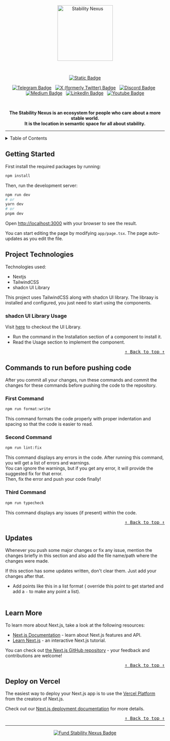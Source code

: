 <!-- Don't delete it -->
<div name="readme-top"></div>

<!-- Badge Variables -->
[telegram-badge]: https://img.shields.io/badge/Telegram-black?style=flat&logo=telegram&logoColor=white&logoSize=auto&color=24A1DE
[twitter-badge]: https://img.shields.io/twitter/follow/StabilityNexus
[discord-badge]: https://img.shields.io/discord/995968619034984528?style=flat&logo=discord&logoColor=white&logoSize=auto&label=Discord&labelColor=5865F2&color=57F287
[medium-badge]: https://img.shields.io/badge/Medium-black?style=flat&logo=medium&logoColor=black&logoSize=auto&color=white
[linkedin-badge]: https://img.shields.io/badge/LinkedIn-black?style=flat&logo=LinkedIn&logoColor=white&logoSize=auto&color=0A66C2
[youtube-badge]: https://img.shields.io/youtube/channel/subscribers/UCZOG4YhFQdlGaLugr_e5BKw?style=flat&logo=youtube&logoColor=white&logoSize=auto&labelColor=FF0000&color=FF0000

<!-- Link Variables -->
[telegram-link]: https://t.me/StabilityNexus
[twitter-link]: https://x.com/StabilityNexus
[discord-link]: https://discord.gg/YzDKeEfWtS
[medium-link]: https://news.stability.nexus/
[linkedin-link]: https://linkedin.com/company/stability-nexus
[youtube-link]: https://www.youtube.com/@StabilityNexus

<!-- Organization Logo -->
<div align="center">
  <img alt="Stability Nexus" src="public/readme-assets/logo.png" width="175">
  
&nbsp;
  
<!-- Organization Name -->
[![Static Badge](https://img.shields.io/badge/Stability-Nexus-228B22?style=for-the-badge&labelColor=FFC517)](https://stability.nexus/)  

<!-- Organization/Project Social Handles -->
[![Telegram Badge][telegram-badge]][telegram-link]&nbsp;&nbsp;
[![X (formerly Twitter) Badge][twitter-badge]][twitter-link]&nbsp;&nbsp;
[![Discord Badge][discord-badge]][discord-link]&nbsp;&nbsp;
[![Medium Badge][medium-badge]][medium-link]&nbsp;&nbsp;
[![LinkedIn Badge][linkedin-badge]][linkedin-link]&nbsp;&nbsp;
[![Youtube Badge][youtube-badge]][youtube-link]

&nbsp;
<!-- Project core values and objective -->
<p align="center">
  <strong>
  The Stability Nexus is an ecosystem for people who care about a more stable world. <br />
  It is the location in semantic space for all about stability.
  </strong>
</p>
</div>

---

<!-- Table of Contents -->
<details>
  <summary>Table of Contents</summary>
  <ul>
    <li><a href="#getting-started"> ➤ Getting Started</a></li>
    <!-- Don't delete it -->
    <li>
      <a href="#project-technologies"> ➤ Project Technologies</a>
      <ul>
        <li><a href="#shadcn-ui-library-usage"> ➤ shadcn UI Library Usage</a></li>
      </ul>
    </li>
    <li>
      <a href="#commands-to-run-before-pushing-code"> ➤ Commands to run before pushing code</a>
      <ul>
        <li><a href="#first-command"> ➤ First Command</a></li>
        <li><a href="#second-command"> ➤ Second Command</a></li>
        <li><a href="#third-command"> ➤ Third Command</a></li>
      </ul>
    </li>
    <li><a href="#updates"> ➤ Updates</a></li>
    <li><a href="#learn-more"> ➤ Learn More</a></li>
    <li><a href="#deploy-on-vercel"> ➤ Deploy on Vercel</a></li>
    <!-- Don't delete it -->
    <li><a href="#fund"> ➤ Fund Stability Nexus</a></li>
  </ul>
</details>

<!-- Project Description (Start from here) -->
## **Getting Started**

First install the required packages by running:

```bash
npm install
```

Then, run the development server:

```bash
npm run dev
# or
yarn dev
# or
pnpm dev
```

Open [http://localhost:3000](http://localhost:3000) with your browser to see the result.

You can start editing the page by modifying `app/page.tsx`. The page auto-updates as you edit the file.

## **Project Technologies**

Technologies used:

- Nextjs
- TailwindCSS
- shadcn UI Library
  <br />

This project uses TailwindCSS along with shadcn UI library.
The libraay is installed and configured, you just need to start using the components. <br />

### **shadcn UI Library Usage** <br />

Visit [here](https://ui.shadcn.com/) to checkout the UI Library. <br />

- Run the command in the Installation section of a component to install it.
- Read the Usage section to implement the component.
<!-- Use Back Button after each section -->
<div align="right"><kbd><a href="#readme-top">↑ Back to top ↑</a></kbd></div>

## **Commands to run before pushing code**

After you commit all your changes, run these commands and commit the changes for these commands before pushing the code to the repository.

### **First Command**

```bash
npm run format:write
```

This command formats the code properly with proper indentation and spacing so that the code is easier to read.

### **Second Command**

```bash
npm run lint:fix
```

This command displays any errors in the code. After running this command, you will get a list of errors and warnings. <br />
You can ignore the warnings, but if you get any error, it will provide the suggested fix for that error. <br />
Then, fix the error and push your code finally!

### **Third Command**

```bash
npm run typecheck
```

This command displays any issues (if present) within the code.
<!-- Use Back Button after each section -->
<div align="right"><kbd><a href="#readme-top">↑ Back to top ↑</a></kbd></div>

## **Updates**

Whenever you push some major changes or fix any issue, mention the changes briefly in this section and also add the file name/path where the changes were made. <br/>

If this section has some updates written, don't clear them. Just add your changes after that.

- Add points like this in a list format ( override this point to get started and add a `-` to make any point a list).
  <br/>
  <br/>

## **Learn More**

To learn more about Next.js, take a look at the following resources:

- [Next.js Documentation](https://nextjs.org/docs) - learn about Next.js features and API.
- [Learn Next.js](https://nextjs.org/learn) - an interactive Next.js tutorial.

You can check out [the Next.js GitHub repository](https://github.com/vercel/next.js/) - your feedback and contributions are welcome!

<!-- Use Back Button after each section -->
<div align="right"><kbd><a href="#readme-top">↑ Back to top ↑</a></kbd></div>

## **Deploy on Vercel**

The easiest way to deploy your Next.js app is to use the [Vercel Platform](https://vercel.com/new?utm_medium=default-template&filter=next.js&utm_source=create-next-app&utm_campaign=create-next-app-readme) from the creators of Next.js.

Check out our [Next.js deployment documentation](https://nextjs.org/docs/deployment) for more details.


<!-- Use Back Button after each section -->
<div align="right"><kbd><a href="#readme-top">↑ Back to top ↑</a></kbd></div>

---

<!-- Don't delete it -->
<!-- Funding Badge -->
<div align="center" name="fund">
<a href="https://docs.stability.nexus/about-us/fund-us"><img src="public/readme-assets/fund-badge.svg" alt="Fund Stability Nexus Badge"/></a>
</div>

